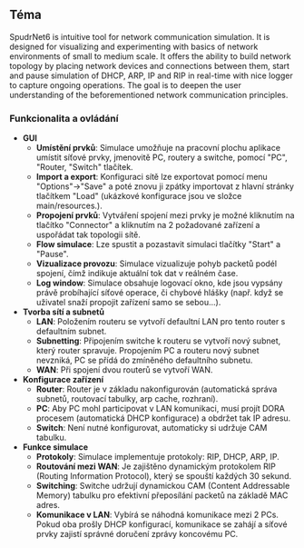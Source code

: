 ## Téma

SpudrNet6 is intuitive tool for network communication simulation. It is designed for visualizing and experimenting with basics of network environments of small to medium scale. It offers the ability to build network topology by placing network devices and connections between them, start and pause simulation of DHCP, ARP, IP and RIP in real-time with nice logger to capture ongoing operations. The goal is to deepen the user understanding of the beforementioned network communication principles.

### Funkcionalita a ovládání

* **GUI**
  * **Umístění prvků**: Simulace umožňuje na pracovní plochu aplikace umístit síťové prvky, jmenovitě PC, routery a switche, pomocí "PC", "Router, "Switch" tlačítek.
  * **Import a export**: Konfiguraci sítě lze exportovat pomocí menu "Options"-\>"Save" a poté znovu ji zpátky importovat z hlavní stránky tlačítkem "Load" (ukázkové konfigurace jsou ve složce main/resources.).
  * **Propojení prvků**: Vytváření spojení mezi prvky je možné kliknutím na tlačítko "Connector" a kliknutím na 2 požadované zařízení a uspořádat tak topologii sítě.
  * **Flow simulace**: Lze spustit a pozastavit simulaci tlačítky "Start" a "Pause".
  * **Vizualizace provozu**: Simulace vizualizuje pohyb packetů podél spojení, čímž indikuje aktuální tok dat v reálném čase.
  * **Log window**: Simulace obsahuje logovací okno, kde jsou vypsány právě probíhající síťové operace, či chybové hlášky (např. když se uživatel snaží propojit zařízení samo se sebou...).
* **Tvorba sítí a subnetů**
  * **LAN**: Položením routeru se vytvoří defaultní LAN pro tento router s defaultním subnet.
  * **Subnetting**: Připojením switche k routeru se vytvoří nový subnet, který router spravuje. Propojením PC a routeru nový subnet nevzniká, PC se přídá do zmíněného defaultního subnetu.
  * **WAN**: Při spojení dvou routerů se vytvoří WAN.
* **Konfigurace zařízení**
  * **Router**: Router je v základu nakonfigurován (automatická správa subnetů, routovací tabulky, arp cache, rozhraní).
  * **PC**: Aby PC mohl participovat v LAN komunikaci, musí projít DORA procesem (automatická DHCP konfigurace) a obdržet tak IP adresu.
  * **Switch**: Není nutné konfigurovat, automaticky si udržuje CAM tabulku.
* **Funkce simulace**
  * **Protokoly**: Simulace implementuje protokoly: RIP, DHCP, ARP, IP.
  * **Routování mezi WAN**: Je zajištěno dynamickým protokolem RIP (Routing Information Protocol), který se spouští každých 30 sekund.
  * **Switching**: Switche udržují dynamickou CAM (Content Addressable Memory) tabulku pro efektivní přeposílání packetů na základě MAC adres.
  * **Komunikace v LAN**: Vybírá se náhodná komunikace mezi 2 PCs. Pokud oba prošly DHCP konfigurací, komunikace se zahájí a síťové prvky zajistí správné doručení zprávy koncovému PC.

